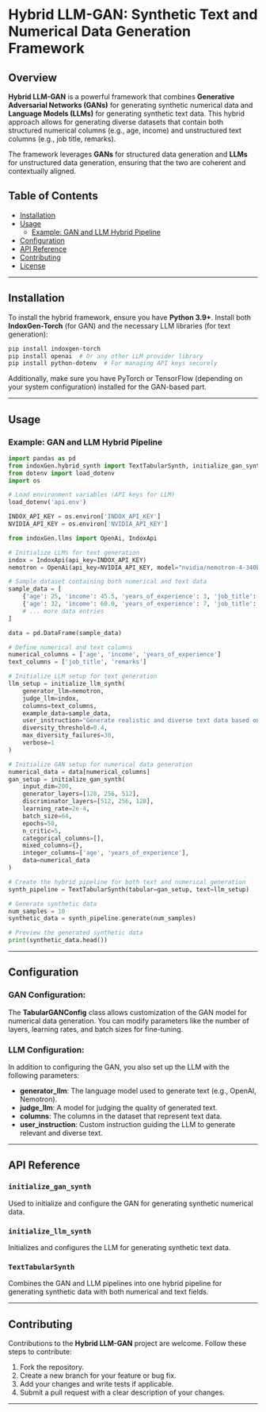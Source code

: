 # Hybrid LLM-GAN: Synthetic Text and Numerical Data Generation Framework

## Overview

**Hybrid LLM-GAN** is a powerful framework that combines **Generative Adversarial Networks (GANs)** for generating synthetic numerical data and **Language Models (LLMs)** for generating synthetic text data. This hybrid approach allows for generating diverse datasets that contain both structured numerical columns (e.g., age, income) and unstructured text columns (e.g., job title, remarks).

The framework leverages **GANs** for structured data generation and **LLMs** for unstructured data generation, ensuring that the two are coherent and contextually aligned.

## Table of Contents
- [Installation](#installation)
- [Usage](#usage)
  - [Example: GAN and LLM Hybrid Pipeline](#example-gan-and-llm-hybrid-pipeline)
- [Configuration](#configuration)
- [API Reference](#api-reference)
- [Contributing](#contributing)
- [License](#license)

---

## Installation

To install the hybrid framework, ensure you have **Python 3.9+**. Install both **IndoxGen-Torch** (for GAN) and the necessary LLM libraries (for text generation):

```bash
pip install indoxgen-torch
pip install openai  # Or any other LLM provider library
pip install python-dotenv  # For managing API keys securely
```

Additionally, make sure you have PyTorch or TensorFlow (depending on your system configuration) installed for the GAN-based part.

---

## Usage

### Example: GAN and LLM Hybrid Pipeline

```python
import pandas as pd
from indoxGen.hybrid_synth import TextTabularSynth, initialize_gan_synth, initialize_llm_synth
from dotenv import load_dotenv
import os

# Load environment variables (API keys for LLM)
load_dotenv('api.env')

INDOX_API_KEY = os.environ['INDOX_API_KEY']
NVIDIA_API_KEY = os.environ['NVIDIA_API_KEY']

from indoxGen.llms import OpenAi, IndoxApi

# Initialize LLMs for text generation
indox = IndoxApi(api_key=INDOX_API_KEY)
nemotron = OpenAi(api_key=NVIDIA_API_KEY, model="nvidia/nemotron-4-340b-instruct", base_url="https://integrate.api.nvidia.com/v1")

# Sample dataset containing both numerical and text data
sample_data = [
    {'age': 25, 'income': 45.5, 'years_of_experience': 3, 'job_title': 'Junior Developer', 'remarks': 'Looking to grow my career.'},
    {'age': 32, 'income': 60.0, 'years_of_experience': 7, 'job_title': 'Developer', 'remarks': 'Experienced professional.'},
    # ... more data entries
]

data = pd.DataFrame(sample_data)

# Define numerical and text columns
numerical_columns = ['age', 'income', 'years_of_experience']
text_columns = ['job_title', 'remarks']

# Initialize LLM setup for text generation
llm_setup = initialize_llm_synth(
    generator_llm=nemotron,
    judge_llm=indox,
    columns=text_columns,
    example_data=sample_data,
    user_instruction="Generate realistic and diverse text data based on the provided numerical context.",
    diversity_threshold=0.4,
    max_diversity_failures=30,
    verbose=1
)

# Initialize GAN setup for numerical data generation
numerical_data = data[numerical_columns]
gan_setup = initialize_gan_synth(
    input_dim=200,
    generator_layers=[128, 256, 512],
    discriminator_layers=[512, 256, 128],
    learning_rate=2e-4,
    batch_size=64,
    epochs=50,
    n_critic=5,
    categorical_columns=[],
    mixed_columns={},
    integer_columns=['age', 'years_of_experience'],
    data=numerical_data
)

# Create the hybrid pipeline for both text and numerical generation
synth_pipeline = TextTabularSynth(tabular=gan_setup, text=llm_setup)

# Generate synthetic data
num_samples = 10
synthetic_data = synth_pipeline.generate(num_samples)

# Preview the generated synthetic data
print(synthetic_data.head())
```

---

## Configuration

### GAN Configuration:
The **TabularGANConfig** class allows customization of the GAN model for numerical data generation. You can modify parameters like the number of layers, learning rates, and batch sizes for fine-tuning.

### LLM Configuration:
In addition to configuring the GAN, you also set up the LLM with the following parameters:
- **generator_llm**: The language model used to generate text (e.g., OpenAI, Nemotron).
- **judge_llm**: A model for judging the quality of generated text.
- **columns**: The columns in the dataset that represent text data.
- **user_instruction**: Custom instruction guiding the LLM to generate relevant and diverse text.

---

## API Reference

### `initialize_gan_synth`
Used to initialize and configure the GAN for generating synthetic numerical data.

### `initialize_llm_synth`
Initializes and configures the LLM for generating synthetic text data.

### `TextTabularSynth`
Combines the GAN and LLM pipelines into one hybrid pipeline for generating synthetic data with both numerical and text fields.

---

## Contributing

Contributions to the **Hybrid LLM-GAN** project are welcome. Follow these steps to contribute:
1. Fork the repository.
2. Create a new branch for your feature or bug fix.
3. Add your changes and write tests if applicable.
4. Submit a pull request with a clear description of your changes.

---

